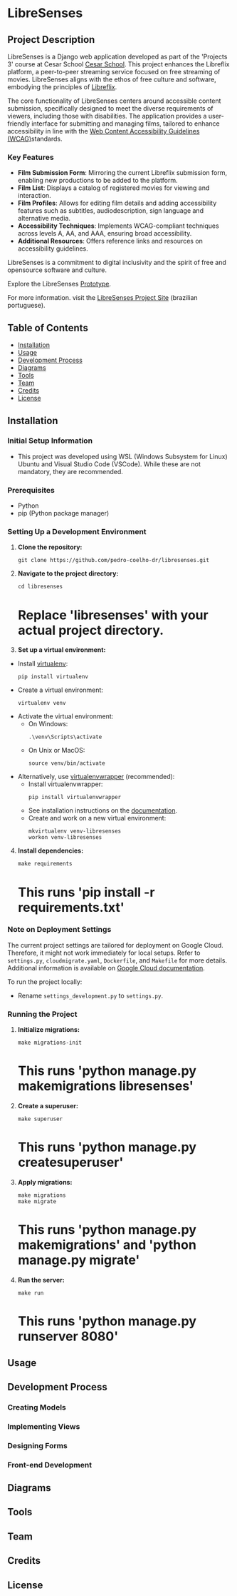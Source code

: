 # LibreSenses

## Project Description
LibreSenses is a Django web application developed as part of the 'Projects 3' course at Cesar School [Cesar School](https://cesar.school/). This project enhances the Libreflix platform, a peer-to-peer streaming service focused on free streaming of movies. LibreSenses aligns with the ethos of free culture and software, embodying the principles of [Libreflix](https://libreflix.org).

The core functionality of LibreSenses centers around accessible content submission, specifically designed to meet the diverse requirements of viewers, including those with disabilities.
The application provides a user-friendly interface for submitting and managing films, tailored to enhance accessibility in line with the [Web Content Accessibility Guidelines (WCAG)](https://www.w3.org/WAI/standards-guidelines/wcag/)standards.

### Key Features
- **Film Submission Form**: Mirroring the current Libreflix submission form, enabling new productions to be added to the platform.
- **Film List**: Displays a catalog of registered movies for viewing and interaction.
- **Film Profiles**:  Allows for editing film details and adding accessibility features such as subtitles, audiodescription, sign language and alternative media.
- **Accessibility Techniques**: Implements WCAG-compliant techniques across levels A, AA, and AAA, ensuring broad accessibility.
- **Additional Resources**: Offers reference links and resources on accessibility guidelines.

LibreSenses is a commitment to digital inclusivity and the spirit of free and opensource software and culture.

Explore the LibreSenses [Prototype](https://libresenses-service-ibu7uv3kqq-rj.a.run.app/).

For more information. visit the [LibreSenses Project Site](https://sites.google.com/cesar.school/libresenses/) (brazilian portuguese).

## Table of Contents
- [Installation](#installation)
- [Usage](#usage)
- [Development Process](#development-process)
- [Diagrams](#diagrams)
- [Tools](#tools)
- [Team](#team)
- [Credits](#credits)
- [License](#license)

## Installation

### Initial Setup Information
- This project was developed using WSL (Windows Subsystem for Linux) Ubuntu and Visual Studio Code (VSCode). While these are not mandatory, they are recommended.

### Prerequisites
- Python
- pip (Python package manager)

### Setting Up a Development Environment
1. **Clone the repository:** 
    ```
    git clone https://github.com/pedro-coelho-dr/libresenses.git
    ```
2. **Navigate to the project directory:** 
    ```
    cd libresenses
    ```
    # Replace 'libresenses' with your actual project directory.
3. **Set up a virtual environment:**
- Install [virtualenv](https://virtualenv.pypa.io/):
  ```
  pip install virtualenv
  ```
- Create a virtual environment:
  ```
  virtualenv venv
  ```
- Activate the virtual environment:
  - On Windows:
    ```
    .\venv\Scripts\activate
    ```
  - On Unix or MacOS:
    ```
    source venv/bin/activate
    ```
- Alternatively, use [virtualenvwrapper](https://virtualenvwrapper.readthedocs.io/) (recommended):
  - Install virtualenvwrapper:
    ```
    pip install virtualenvwrapper
    ```
  - See installation instructions on the [documentation](https://virtualenvwrapper.readthedocs.io/en/latest/install.html).
  - Create and work on a new virtual environment:
    ```
    mkvirtualenv venv-libresenses
    workon venv-libresenses
    ```
4. **Install dependencies:**
    ```
    make requirements
    ```
    # This runs 'pip install -r requirements.txt'

### Note on Deployment Settings
The current project settings are tailored for deployment on Google Cloud. Therefore, it might not work immediately for local setups. Refer to `settings.py`, `cloudmigrate.yaml`, `Dockerfile`, and `Makefile` for more details. Additional information is available on [Google Cloud documentation](https://cloud.google.com/python/django/run).

To run the project locally:
- Rename `settings_development.py` to `settings.py`.

### Running the Project

1. **Initialize migrations:**
    ```
    make migrations-init
    ```
    # This runs 'python manage.py makemigrations libresenses'

3. **Create a superuser:**
    ```
    make superuser
    ```
    # This runs 'python manage.py createsuperuser'

4. **Apply migrations:**
    ```
    make migrations
    make migrate
    ```
    # This runs 'python manage.py makemigrations' and 'python manage.py migrate'

5. **Run the server:**
    ```
    make run 
    ```
    # This runs 'python manage.py runserver 8080'


## Usage

## Development Process

### Creating Models


### Implementing Views


### Designing Forms


### Front-end Development


## Diagrams


## Tools


## Team


## Credits


## License

